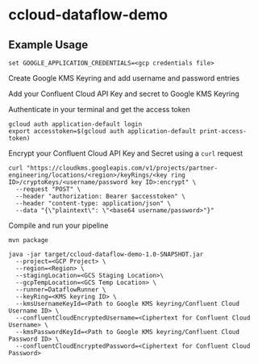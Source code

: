 # ccloud-dataflow-demo

## Example Usage

```
set GOOGLE_APPLICATION_CREDENTIALS=<gcp credentials file>
```

Create Google KMS Keyring and add username and password entries

Add your Confluent Cloud API Key and secret to Google KMS Keyring

Authenticate in your terminal and get the access token

```
gcloud auth application-default login
export accesstoken=$(gcloud auth application-default print-access-token)
```

Encrypt your Confluent Cloud API Key and Secret using a `curl` request

```
curl "https://cloudkms.googleapis.com/v1/projects/partner-engineering/locations/<region>/keyRings/<key ring ID>/cryptoKeys/<username/password key ID>:encrypt" \
  --request "POST" \
  --header "authorization: Bearer $accesstoken" \
  --header "content-type: application/json" \
  --data "{\"plaintext\": \"<base64 username/password>"}"
```

Compile and run your pipeline

```
mvn package
```

```
java -jar target/ccloud-dataflow-demo-1.0-SNAPSHOT.jar
  --project=<GCP Project> \
  --region=<Region> \
  --stagingLocation=<GCS Staging Location>\
  --gcpTempLocation=<GCS Temp Location> \
  --runner=DataflowRunner \
  --keyRing=<KMS keyring ID> \
  --kmsUsernameKeyId=<Path to Google KMS keyring/Confluent Cloud Username ID> \
  --confluentCloudEncryptedUsername=<Ciphertext for Confluent Cloud Username> \
  --kmsPasswordKeyId=<Path to Google KMS keyring/Confluent Cloud Password ID> \
  --confluentCloudEncryptedPassword=<Ciphertext for Confluent Cloud Password>
```